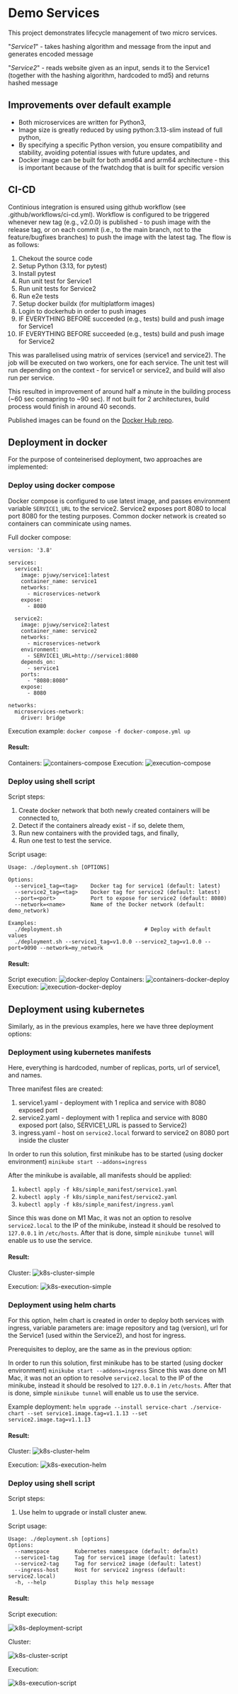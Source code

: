 # Demo Services

This project demonstrates lifecycle management of two micro services.

"*Service1*" - takes hashing algorithm and message from the input and generates encoded message

"*Service2*" - reads website given as an input, sends it to the Service1 (together with the hashing algorithm, hardcoded to md5) and returns hashed message

## Improvements over default example
- Both microservices are written for Python3,
- Image size is greatly reduced by using python:3.13-slim instead of full python,
- By specifying a specific Python version, you ensure compatibility and stability, avoiding potential issues with future updates, and
- Docker image can be built for both amd64 and arm64 architecture - this is important because of the fwatchdog that is built for specific version

## CI-CD
Continious integration is ensured using github workflow (see .github/workflows/ci-cd.yml). Workflow is configured to be triggered whenever new tag (e.g., v2.0.0) is published - to push image with the release tag, or on each commit (i.e., to the main branch, not to the feature/bugfixes branches) to push the image with the latest tag. The flow is as follows:
1. Chekout the source code
2. Setup Python (3.13, for pytest)
3. Install pytest
4. Run unit test for Service1
5. Run unit tests for Service2
6. Run e2e tests
7. Setup docker buildx (for multiplatform images)
8. Login to dockerhub in order to push images
9. IF EVERYTHING BEFORE succeeded (e.g., tests) build and push image for Service1
10. IF EVERYTHING BEFORE succeeded (e.g., tests) build and push image for Service2 

This was parallelised using matrix of services (service1 and service2). The job will be executed on two workers, one for each service. The unit test will run depending on the context - for service1 or service2, and build will also run per service.

This resulted in improvement of around half a minute in the building process (~60 sec comapring to ~90 sec). If not built for 2 architectures, build process would finish in around 40 seconds.

Published images can be found on the [Docker Hub repo](https://hub.docker.com/u/pjuwy).

## Deployment in docker
For the purpose of conteinerised deployment, two approaches are implemented:

### Deploy using docker compose

Docker compose is configured to use latest image, and passes environment variable `SERVICE1_URL` to the service2.
Service2 exposes port 8080 to local port 8080 for the testing purposes. Common docker network is created so containers can comminicate using names.

Full docker compose:
```
version: '3.8'

services:
  service1:
    image: pjuwy/service1:latest
    container_name: service1
    networks:
      - microservices-network
    expose:
      - 8080

  service2:
    image: pjuwy/service2:latest
    container_name: service2
    networks:
      - microservices-network
    environment:
      - SERVICE1_URL=http://service1:8080
    depends_on:
      - service1
    ports:
      - "8080:8080"
    expose:
      - 8080

networks:
  microservices-network:
    driver: bridge
```

Execution example: `docker compose -f docker-compose.yml up`

#### Result:

Containers:
![containers-compose](static/docker-compose-up-result.png)
Execution:
![execution-compose](static/execution-docker-compose.png)

### Deploy using shell script

Script steps:
1. Create docker network that both newly created containers will be connected to,
2. Detect if the containers already exist - if so, delete them,
3. Run new containers with the provided tags, and finally,
4. Run one test to test the service.

Script usage:
```
Usage: ./deployment.sh [OPTIONS]

Options:
  --service1_tag=<tag>    Docker tag for service1 (default: latest)
  --service2_tag=<tag>    Docker tag for service2 (default: latest)
  --port=<port>           Port to expose for service2 (default: 8080)
  --network=<name>        Name of the Docker network (default: demo_network)

Examples:
  ./deployment.sh                          # Deploy with default values
  ./deployment.sh --service1_tag=v1.0.0 --service2_tag=v1.0.0 --port=9090 --network=my_network
```

#### Result:

Script execution:
![docker-deploy](static/docker-deploy.png)
Containers:
![containers-docker-deploy](static/docker-deploy-containers.png)
Execution:
![execution-docker-deploy](static/execution-docker-deploy.png)

## Deployment using kubernetes

Similarly, as in the previous examples, here we have three deployment options:

### Deployment using kubernetes manifests
Here, everything is hardcoded, number of replicas, ports, url of service1, and names.

Three manifest files are created:

1. service1.yaml - deployment with 1 replica and service with 8080 exposed port
2. service2.yaml - deployment with 1 replica and service with 8080 exposed port (also, SERVICE1_URL is passed to Service2)
3. ingress.yaml - host on `service2.local` forward to service2 on 8080 port inside the cluster

In order to run this solution, first minikube has to be started (using docker environment) `minikube start --addons=ingress`

After the minikube is available, all manifests should be applied:

1. `kubectl apply -f k8s/simple_manifest/service1.yaml`
2. `kubectl apply -f k8s/simple_manifest/service2.yaml`
3. `kubectl apply -f k8s/simple_manifest/ingress.yaml`

Since this was done on M1 Mac, it was not an option to resolve `service2.local` to the IP of the minikube, instead it should be resolved to `127.0.0.1` in `/etc/hosts`. After that is done, simple `minikube tunnel` will enable us to use the service.

#### Result:

Cluster:
![k8s-cluster-simple](static/k8s-cluster-simple.png)

Execution:
![k8s-execution-simple](static/k8s-execution-simple.png)

### Deployment using helm charts
For this option, helm chart is created in order to deploy both services with ingress, variable parameters are: image repository and tag (version), url for the Service1 (used within the Service2), and host for ingress.

Prerequisites to deploy, are the same as in the previous option:

In order to run this solution, first minikube has to be started (using docker environment) `minikube start --addons=ingress`
Since this was done on M1 Mac, it was not an option to resolve `service2.local` to the IP of the minikube, instead it should be resolved to `127.0.0.1` in `/etc/hosts`. After that is done, simple `minikube tunnel` will enable us to use the service.

Example deployment: `helm upgrade --install service-chart ./service-chart --set service1.image.tag=v1.1.13 --set service2.image.tag=v1.1.13`

#### Result:

Cluster:
![k8s-cluster-helm](static/k8s-cluster-helm.png)

Execution:
![k8s-execution-helm](static/k8s-execution-helm.png)

### Deploy using shell script

Script steps:
1. Use helm to upgrade or install cluster anew.

Script usage:
```
Usage: ./deployment.sh [options]
Options:
  --namespace        Kubernetes namespace (default: default)
  --service1-tag     Tag for service1 image (default: latest)
  --service2-tag     Tag for service2 image (default: latest)
  --ingress-host     Host for service2 ingress (default: service2.local)
  -h, --help         Display this help message
```

#### Result:
Script execution:

![k8s-deployment-script](static/k8s-deployment-script.png)

Cluster:

![k8s-cluster-script](static/k8s-cluster-script.png)

Execution:

![k8s-execution-script](static/k8s-execution-script.png)

